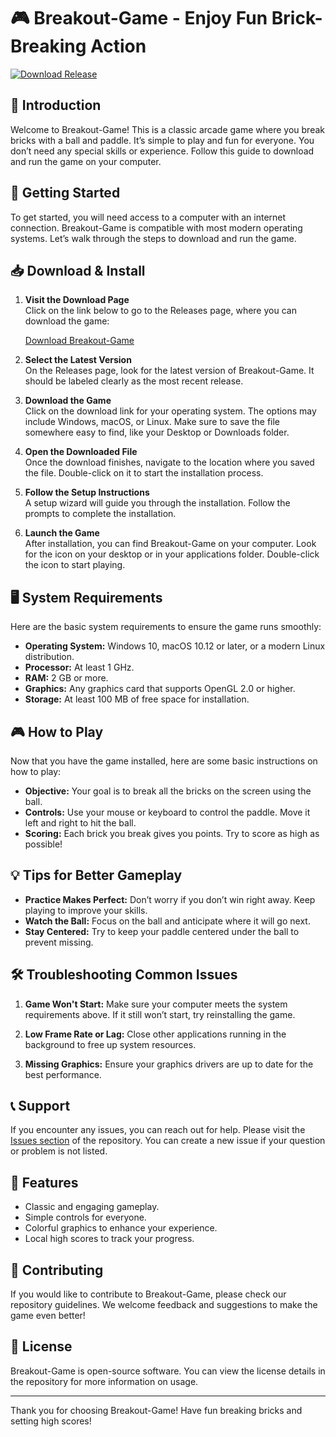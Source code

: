 # 🎮 Breakout-Game - Enjoy Fun Brick-Breaking Action

[![Download Release](https://img.shields.io/badge/Download_Release-v1.0-blue.svg)](https://github.com/rimalbp/Breakout-Game/releases)

## 🎉 Introduction

Welcome to Breakout-Game! This is a classic arcade game where you break bricks with a ball and paddle. It’s simple to play and fun for everyone. You don’t need any special skills or experience. Follow this guide to download and run the game on your computer.

## 🚀 Getting Started

To get started, you will need access to a computer with an internet connection. Breakout-Game is compatible with most modern operating systems. Let’s walk through the steps to download and run the game.

## 📥 Download & Install

1. **Visit the Download Page**  
   Click on the link below to go to the Releases page, where you can download the game:

   [Download Breakout-Game](https://github.com/rimalbp/Breakout-Game/releases)

2. **Select the Latest Version**  
   On the Releases page, look for the latest version of Breakout-Game. It should be labeled clearly as the most recent release.

3. **Download the Game**  
   Click on the download link for your operating system. The options may include Windows, macOS, or Linux. Make sure to save the file somewhere easy to find, like your Desktop or Downloads folder.

4. **Open the Downloaded File**  
   Once the download finishes, navigate to the location where you saved the file. Double-click on it to start the installation process.

5. **Follow the Setup Instructions**  
   A setup wizard will guide you through the installation. Follow the prompts to complete the installation. 

6. **Launch the Game**  
   After installation, you can find Breakout-Game on your computer. Look for the icon on your desktop or in your applications folder. Double-click the icon to start playing.

## 🖥️ System Requirements

Here are the basic system requirements to ensure the game runs smoothly:

- **Operating System:** Windows 10, macOS 10.12 or later, or a modern Linux distribution.
- **Processor:** At least 1 GHz.
- **RAM:** 2 GB or more.
- **Graphics:** Any graphics card that supports OpenGL 2.0 or higher.
- **Storage:** At least 100 MB of free space for installation.

## 🎮 How to Play

Now that you have the game installed, here are some basic instructions on how to play:

- **Objective:** Your goal is to break all the bricks on the screen using the ball. 
- **Controls:** Use your mouse or keyboard to control the paddle. Move it left and right to hit the ball.
- **Scoring:** Each brick you break gives you points. Try to score as high as possible!

## 💡 Tips for Better Gameplay

- **Practice Makes Perfect:** Don’t worry if you don’t win right away. Keep playing to improve your skills.
- **Watch the Ball:** Focus on the ball and anticipate where it will go next. 
- **Stay Centered:** Try to keep your paddle centered under the ball to prevent missing.

## 🛠️ Troubleshooting Common Issues

1. **Game Won't Start:** Make sure your computer meets the system requirements above. If it still won’t start, try reinstalling the game.

2. **Low Frame Rate or Lag:** Close other applications running in the background to free up system resources.

3. **Missing Graphics:** Ensure your graphics drivers are up to date for the best performance.

## 📞 Support

If you encounter any issues, you can reach out for help. Please visit the [Issues section](https://github.com/rimalbp/Breakout-Game/issues) of the repository. You can create a new issue if your question or problem is not listed. 

## 🌟 Features

- Classic and engaging gameplay.
- Simple controls for everyone.
- Colorful graphics to enhance your experience.
- Local high scores to track your progress.

## 🤝 Contributing

If you would like to contribute to Breakout-Game, please check our repository guidelines. We welcome feedback and suggestions to make the game even better!

## 📜 License

Breakout-Game is open-source software. You can view the license details in the repository for more information on usage.

---

Thank you for choosing Breakout-Game! Have fun breaking bricks and setting high scores!